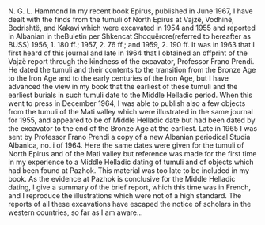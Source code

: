 #
N. G. L. Hammond
In my recent book Epirus, published in June 1967, I have dealt with the finds from the tumuli of North Epirus at Vajzë, Vodhinë, Bodrishtë, and Kakavi which were excavated in 1954 and 1955 and reported in Albanian in theBuletin per Shkencat Shoquërore(referred to hereafter as BUSS) 1956, 1. 180 ff.; 1957, 2. 76 ff.; and 1959, 2. 190 ff. It was in 1963 that I first heard of this journal and late in 1964 that I obtained an offprint of the Vajzë report through the kindness of the excavator, Professor Frano Prendi. He dated the tumuli and their contents to the transition from the Bronze Age to the Iron Age and to the early centuries of the Iron Age, but I have advanced the view in my book that the earliest of these tumuli and the earliest burials in such tumuli date to the Middle Helladic period. When this went to press in December 1964, I was able to publish also a few objects from the tumuli of the Mati valley which were illustrated in the same journal for 1955, and appeared to be of Middle Helladic date but had been dated by the excavator to the end of the Bronze Age at the earliest. Late in 1965 I was sent by Professor Frano Prendi a copy of a new Albanian periodical Studia Albanica, no. i of 1964. Here the same dates were given for the tumuli of North Epirus and of the Mati valley but reference was made for the first time in my experience to a Middle Helladic dating of tumuli and of objects which had been found at Pazhok. This material was too late to be included in my book. As the evidence at Pazhok is conclusive for the Middle Helladic dating, I give a summary of the brief report, which this time was in French, and I reproduce the illustrations which were not of a high standard. The reports of all these excavations have escaped the notice of scholars in the western countries, so far as I am aware…
